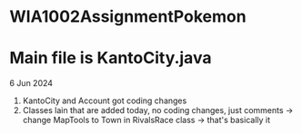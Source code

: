 # WIA1002AssignmentPokemon

# Main file is KantoCity.java

6 Jun 2024

1. KantoCity and Account got coding changes
2. Classes lain that are added today, no coding changes, just comments
   -> change MapTools to Town in RivalsRace class
   -> that's basically it
